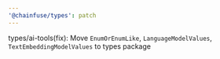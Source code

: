 ```yaml
---
'@chainfuse/types': patch
---
```


types/ai-tools(fix): Move `EnumOrEnumLike`, `LanguageModelValues`, `TextEmbeddingModelValues` to types package
